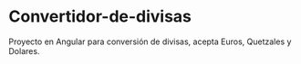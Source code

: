 # Convertidor-de-divisas
Proyecto en Angular para conversión de divisas, acepta Euros, Quetzales y Dolares.
